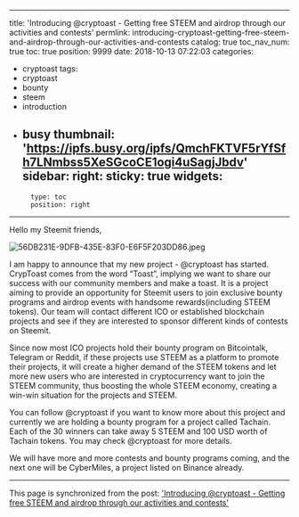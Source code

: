 
---
title: 'Introducing @cryptoast - Getting free STEEM and airdrop through our activities and contests'
permlink: introducing-cryptoast-getting-free-steem-and-airdrop-through-our-activities-and-contests
catalog: true
toc_nav_num: true
toc: true
position: 9999
date: 2018-10-13 07:22:03
categories:
- cryptoast
tags:
- cryptoast
- bounty
- steem
- introduction
- busy
thumbnail: 'https://ipfs.busy.org/ipfs/QmchFKTVF5rYfSfh7LNmbss5XeSGcoCE1ogi4uSagjJbdv'
sidebar:
    right:
        sticky: true
widgets:
    -
        type: toc
        position: right
---


Hello my Steemit friends,

![56DB231E-9DFB-435E-83F0-E6F5F203DD86.jpeg](https://ipfs.busy.org/ipfs/QmchFKTVF5rYfSfh7LNmbss5XeSGcoCE1ogi4uSagjJbdv)


 I am happy to announce that my new project - @cryptoast has started. CrypToast comes from the word “Toast”, implying we want to share our success with our community members and make a toast. It is a project aiming to provide an opportunity for Steemit users to join exclusive bounty programs and airdrop events with handsome rewards(including STEEM tokens). Our team will contact different ICO or established blockchain projects and see if they are interested to sponsor different kinds of contests on Steemit. 

Since now most ICO projects hold their bounty program on Bitcointalk, Telegram or Reddit, if these projects use STEEM as a platform to promote their projects, it will create a higher demand of the STEEM tokens and let more new users who are interested in cryptocurrency want to join the STEEM community, thus boosting the whole STEEM economy, creating a win-win situation for the projects and STEEM. 

You can follow @cryptoast if you want to know more about this project and currently we are holding a bounty program for a project called Tachain. Each of the 30 winners can take away 5 STEEM and 100 USD worth of Tachain tokens. You may check @cryptoast for more details.

We will have more and more contests and bounty programs coming, and the next one will be CyberMiles, a project listed on Binance already.

- - -

This page is synchronized from the post: ['Introducing @cryptoast - Getting free STEEM and airdrop through our activities and contests'](https://steemit.com/@htliao/introducing-cryptoast-getting-free-steem-and-airdrop-through-our-activities-and-contests)

